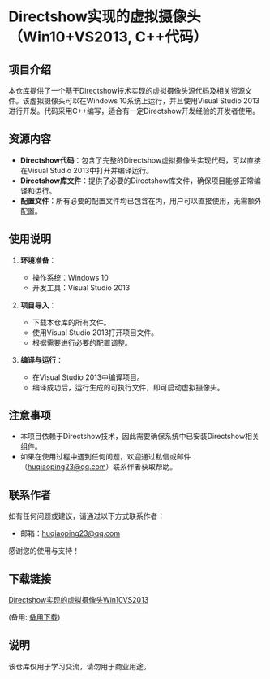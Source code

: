 # Directshow实现的虚拟摄像头（Win10+VS2013, C++代码）

## 项目介绍

本仓库提供了一个基于Directshow技术实现的虚拟摄像头源代码及相关资源文件。该虚拟摄像头可以在Windows 10系统上运行，并且使用Visual Studio 2013进行开发。代码采用C++编写，适合有一定Directshow开发经验的开发者使用。

## 资源内容

- **Directshow代码**：包含了完整的Directshow虚拟摄像头实现代码，可以直接在Visual Studio 2013中打开并编译运行。
- **Directshow库文件**：提供了必要的Directshow库文件，确保项目能够正常编译和运行。
- **配置文件**：所有必要的配置文件均已包含在内，用户可以直接使用，无需额外配置。

## 使用说明

1. **环境准备**：
   - 操作系统：Windows 10
   - 开发工具：Visual Studio 2013

2. **项目导入**：
   - 下载本仓库的所有文件。
   - 使用Visual Studio 2013打开项目文件。
   - 根据需要进行必要的配置调整。

3. **编译与运行**：
   - 在Visual Studio 2013中编译项目。
   - 编译成功后，运行生成的可执行文件，即可启动虚拟摄像头。

## 注意事项

- 本项目依赖于Directshow技术，因此需要确保系统中已安装Directshow相关组件。
- 如果在使用过程中遇到任何问题，欢迎通过私信或邮件（huqiaoping23@qq.com）联系作者获取帮助。

## 联系作者

如有任何问题或建议，请通过以下方式联系作者：
- 邮箱：huqiaoping23@qq.com

感谢您的使用与支持！

## 下载链接
[Directshow实现的虚拟摄像头Win10VS2013](https://pan.quark.cn/s/2bf9bbd8f667) 

(备用: [备用下载](https://pan.baidu.com/s/1Gi7sRVGtR70sGGcO5bt1AA?pwd=1234))

## 说明

该仓库仅用于学习交流，请勿用于商业用途。
